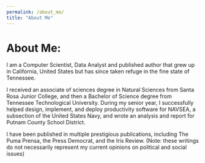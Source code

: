 ```yaml
---
permalink: /about_me/
title: "About Me"
---
```


# About Me:

I am a Computer Scientist, Data Analyst and published author that grew up in California, United States but has since taken refuge in the fine state of Tennessee. 

I received an associate of sciences degree in Natural Sciences from Santa Rosa Junior College, and then a Bachelor of Science degree from Tennessee Technological University. During my senior year, I successfully helped design, implement, and deploy productivity software for NAVSEA, a subsection of the United States Navy, and wrote an analysis and report for Putnam County School District. 

I have been published in multiple prestigious publications, including The Puma Prensa, the Press Democrat, and the Iris Review. (Note: these writings do not necessarily represent my current opinions on political and social issues)